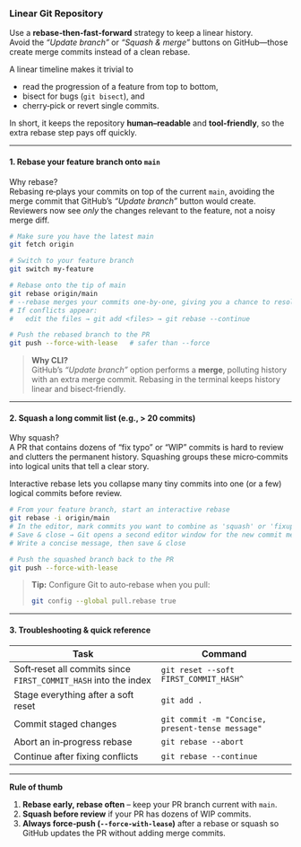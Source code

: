 ### Linear Git Repository

Use a **rebase‑then‑fast‑forward** strategy to keep a linear history.  
Avoid the *“Update branch”* or *“Squash & merge”* buttons on GitHub—those create merge commits instead of a clean rebase.

A linear timeline makes it trivial to
* read the progression of a feature from top to bottom,
* bisect for bugs (`git bisect`), and
* cherry‑pick or revert single commits.

In short, it keeps the repository **human–readable** and
**tool‑friendly**, so the extra rebase step pays off quickly.

---

#### 1. Rebase your feature branch onto `main`

Why rebase?  
Rebasing re‑plays your commits on top of the current
`main`, avoiding the merge commit that GitHub’s
*“Update branch”* button would create.  
Reviewers now see *only* the changes relevant to the feature, not a
noisy merge diff.

```bash
# Make sure you have the latest main
git fetch origin

# Switch to your feature branch
git switch my‑feature

# Rebase onto the tip of main
git rebase origin/main
# ‑‐rebase merges your commits one‑by‑one, giving you a chance to resolve conflicts
# If conflicts appear:
#   edit the files → git add <files> → git rebase --continue

# Push the rebased branch to the PR
git push --force-with-lease   # safer than --force
```
> **Why CLI?**  
> GitHub’s *“Update branch”* option performs a **merge**, polluting history with an extra merge commit. Rebasing in the terminal keeps history linear and bisect‑friendly.

---

#### 2. Squash a long commit list (e.g., > 20 commits)
Why squash?  
A PR that contains dozens of “fix typo” or “WIP” commits is hard to
review and clutters the permanent history.  Squashing groups these
micro‑commits into logical units that tell a clear story.

Interactive rebase lets you collapse many tiny commits into one (or a few) logical commits before review.

```bash
# From your feature branch, start an interactive rebase
git rebase -i origin/main
# In the editor, mark commits you want to combine as 'squash' or 'fixup'
# Save & close → Git opens a second editor window for the new commit message
# Write a concise message, then save & close

# Push the squashed branch back to the PR
git push --force-with-lease
```
> **Tip:** Configure Git to auto‑rebase when you pull:
> ```bash
> git config --global pull.rebase true
> ```

---

#### 3. Troubleshooting & quick reference
| Task | Command |
|------|---------|
| Soft‑reset all commits since `FIRST_COMMIT_HASH` into the index | `git reset --soft FIRST_COMMIT_HASH^` |
| Stage everything after a soft reset | `git add .` |
| Commit staged changes | `git commit -m "Concise, present‑tense message"` |
| Abort an in‑progress rebase | `git rebase --abort` |
| Continue after fixing conflicts | `git rebase --continue` |

---

**Rule of thumb**

1. **Rebase early, rebase often** – keep your PR branch current with `main`.
2. **Squash before review** if your PR has dozens of WIP commits.
3. **Always force‑push (`--force-with-lease`)** after a rebase or squash so GitHub updates the PR without adding merge commits.
